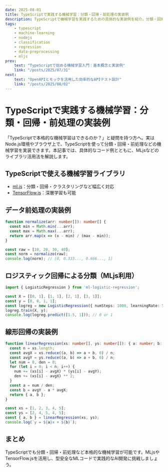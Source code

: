 ```yaml
---
date: 2025-08-01
title: TypeScriptで実践する機械学習：分類・回帰・前処理の実装例
description: TypeScriptで機械学習を実践するための具体的な実装例を紹介。分類・回帰・データ前処理を中心に、Node.js環境で使えるMLライブラリや応用方法を解説します。
tags:
    - typescript
    - machine-learning
    - nodejs
    - classification
    - regression
    - data-preprocessing
    - mljs
prev:
    text: "TypeScriptで始める機械学習入門：基本概念と実装例"
    link: "/posts/2025/07/31"
next:
    text: "OpenAPIとモックを活用した効率的なAPIテスト設計"
    link: "/posts/2025/08/02"
---
```


# TypeScriptで実践する機械学習：分類・回帰・前処理の実装例

「TypeScriptで本格的な機械学習はできるのか？」と疑問を持つ方へ。実はNode.js環境やブラウザ上で、TypeScriptを使って分類・回帰・前処理などの機械学習を実装できます。本記事では、具体的なコード例とともに、MLjsなどのライブラリ活用法を解説します。

## TypeScriptで使える機械学習ライブラリ

- [ml.js](https://github.com/mljs/ml)：分類・回帰・クラスタリングなど幅広く対応
- [TensorFlow.js](https://www.tensorflow.org/js)：深層学習も可能

## データ前処理の実装例

```ts
function normalize(arr: number[]): number[] {
  const min = Math.min(...arr);
  const max = Math.max(...arr);
  return arr.map(x => (x - min) / (max - min));
}

const raw = [10, 20, 30, 40];
const norm = normalize(raw);
console.log(norm); // [0, 0.333..., 0.666..., 1]
```

## ロジスティック回帰による分類（MLjs利用）

```ts
import { LogisticRegression } from 'ml-logistic-regression';

const X = [[0, 1], [1, 1], [2, 1], [3, 1]];
const y = [0, 0, 1, 1];
const logreg = new LogisticRegression({ numSteps: 1000, learningRate: 5e-3 });
logreg.train(X, y);
console.log(logreg.predict([1.5, 1])); // 0 or 1
```

## 線形回帰の実装例

```ts
function linearRegression(xs: number[], ys: number[]): { a: number; b: number } {
  const n = xs.length;
  const avgX = xs.reduce((a, b) => a + b, 0) / n;
  const avgY = ys.reduce((a, b) => a + b, 0) / n;
  let num = 0, den = 0;
  for (let i = 0; i < n; i++) {
    num += (xs[i] - avgX) * (ys[i] - avgY);
    den += (xs[i] - avgX) ** 2;
  }
  const a = num / den;
  const b = avgY - a * avgX;
  return { a, b };
}

const xs = [1, 2, 3, 4, 5];
const ys = [2, 4, 5, 4, 5];
const { a, b } = linearRegression(xs, ys);
console.log(`y = ${a}x + ${b}`);
```

## まとめ

TypeScriptでも分類・回帰・前処理など本格的な機械学習が可能です。MLjsやTensorFlow.jsを活用し、型安全なMLコードで実践的なAI開発に挑戦しましょう。
